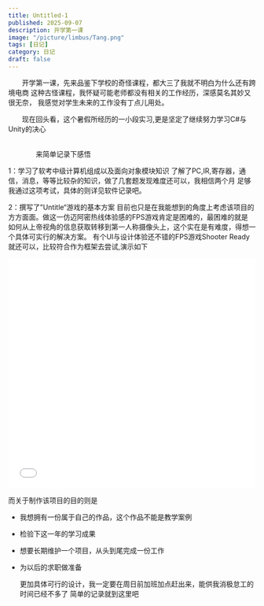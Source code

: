```yaml
---
title: Untitled-1
published: 2025-09-07
description: 开学第一课 
image: "/picture/limbus/Tang.png"
tags: [日记]
category: 日记
draft: false
---
```

 
  &emsp;&emsp;开学第一课，先来品鉴下学校的奇怪课程，都大三了我就不明白为什么还有跨境电商
  这种古怪课程，我怀疑可能老师都没有相关的工作经历，深感莫名其妙又很无奈，
  我感觉对学生未来的工作没有丁点儿用处。

  &emsp;&emsp;现在回头看，这个暑假所经历的一小段实习,更是坚定了继续努力学习C#与Unity的决心

  &emsp;&emsp;&emsp;&emsp;&emsp;&emsp;&emsp;&emsp;&emsp;&emsp;&emsp;&emsp;&emsp;&emsp;&emsp;&emsp;&emsp;&emsp;&emsp;&emsp;&emsp;&emsp;&emsp;&emsp;&emsp;&emsp;&emsp;&emsp;&emsp;&emsp;&emsp;&emsp;&emsp;&emsp;&emsp;&emsp;&emsp;&emsp;&emsp;&emsp;来简单记录下感悟

  1：学习了软考中级计算机组成以及面向对象模块知识
  了解了PC,IR,寄存器，通信，消息，等等比较杂的知识，做了几套题发现难度还可以，我相信两个月
  足够我通过这项考试，具体的则详见软件记录吧。
  
  2：撰写了”Untitle“游戏的基本方案
  目前也只是在我能想到的角度上考虑该项目的方方面面。做这一仿迈阿密热线体验感的FPS游戏肯定是困难的，最困难的就是
  如何从上帝视角的信息获取转移到第一人称摄像头上，这个实在是有难度，得想一个具体可实行的解决方案。
  有个UI与设计体验还不错的FPS游戏Shooter Ready就还可以，比较符合作为框架去尝试,演示如下

  <iframe width="100%" height="468" src="//player.bilibili.com/player.html?bvid=BV1pBJHzvEaj" scrolling="no" border="0" frameborder="no" framespacing="0" allowfullscreen="true"> </iframe>

  而关于制作该项目的目的则是
- 我想拥有一份属于自己的作品，这个作品不能是教学案例
- 检验下这一年的学习成果
- 想要长期维护一个项目，从头到尾完成一份工作
- 为以后的求职做准备

  更加具体可行的设计，我一定要在周日前加班加点赶出来，能供我消极怠工的时间已经不多了
  简单的记录就到这里吧


 
  
